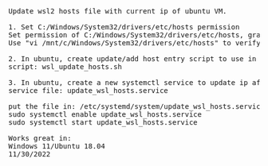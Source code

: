 <pre>
Update wsl2 hosts file with current ip of ubuntu VM.

1. Set C:/Windows/System32/drivers/etc/hosts permission
Set permission of C:/Windows/System32/drivers/etc/hosts, grant all permission to current login user, and set file as writable.
Use "vi /mnt/c/Windows/System32/drivers/etc/hosts" to verify the file is writtable in ubuntu.

2. In ubuntu, create update/add host entry script to use in systemctl service
script: wsl_update_hosts.sh

3. In ubuntu, create a new systemctl service to update ip after network change
service file: update_wsl_hosts.service

put the file in: /etc/systemd/system/update_wsl_hosts.service
sudo systemctl enable update_wsl_hosts.service
sudo systemctl start update_wsl_hosts.service

Works great in:
Windows 11/Ubuntu 18.04
11/30/2022
</pre>
